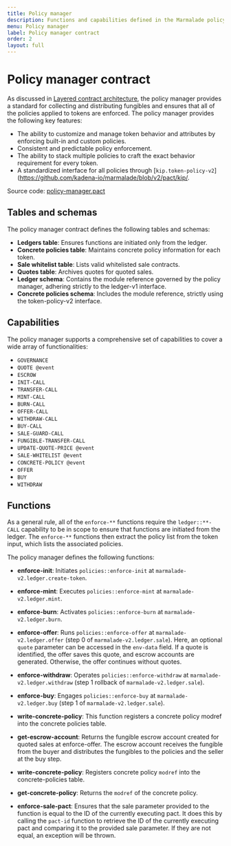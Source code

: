 ```yaml
---
title: Policy manager
description: Functions and capabilities defined in the Marmalade policy manager contract enforce the policies you select for tokens and token-related operations.
menu: Policy manager
label: Policy manager contract
order: 2
layout: full
---
```


# Policy manager contract

As discussed in [Layered contract architecture](/build/nft-marmalade/architecture), the policy manager provides a standard for collecting and distributing fungibles and ensures that all of the policies applied to tokens are enforced.
The policy manager provides the following key features:

- The ability to customize and manage token behavior and attributes by enforcing built-in and custom policies.
- Consistent and predictable policy enforcement.
- The ability to stack multiple policies to craft the exact behavior requirement for every token.
- A standardized interface for all policies through
    [`kip.token-policy-v2`](https://github.com/kadena-io/marmalade/blob/v2/pact/kip/.

Source code: [policy-manager.pact](https://github.com/kadena-io/marmalade/blob/v2/pact/policy-manager/policy-manager.pact)

## Tables and schemas

The policy manager contract defines the following tables and schemas:

- **Ledgers table**: Ensures functions are initiated only from the ledger.
- **Concrete policies table**: Maintains concrete policy information for each
  token.
- **Sale whitelist table**: Lists valid whitelisted sale contracts.
- **Quotes table**: Archives quotes for quoted sales.
- **Ledger schema**: Contains the module reference governed by the policy
  manager, adhering strictly to the ledger-v1 interface.
- **Concrete policies schema**: Includes the module reference, strictly using
  the token-policy-v2 interface.

## Capabilities

The policy manager supports a comprehensive set of capabilities to cover a wide
array of functionalities:

- `GOVERNANCE`
- `QUOTE @event`
- `ESCROW`
- `INIT-CALL`
- `TRANSFER-CALL`
- `MINT-CALL`
- `BURN-CALL`
- `OFFER-CALL`
- `WITHDRAW-CALL`
- `BUY-CALL`
- `SALE-GUARD-CALL`
- `FUNGIBLE-TRANSFER-CALL`
- `UPDATE-QUOTE-PRICE @event`
- `SALE-WHITELIST @event`
- `CONCRETE-POLICY @event`
- `OFFER`
- `BUY`
- `WITHDRAW`

## Functions

As a general rule, all of the `enforce-**` functions require the `ledger::**-CALL`
capability to be in scope to ensure that functions are initiated from the ledger.
The `enforce-**` functions then extract the policy list from the token input, which lists
the associated policies.

The policy manager defines the following functions:

- **enforce-init**: Initiates `policies::enforce-init` at `marmalade-v2.ledger.create-token`.
- **enforce-mint**: Executes `policies::enforce-mint` at `marmalade-v2.ledger.mint`.
- **enforce-burn**: Activates `policies::enforce-burn` at `marmalade-v2.ledger.burn`.
- **enforce-offer**: Runs `policies::enforce-offer` at `marmalade-v2.ledger.offer` (step 0 of `marmalade-v2.ledger.sale`). 
  Here, an optional `quote` parameter can be accessed in the `env-data` field. 
  If a quote is identified, the offer saves this quote, and escrow accounts are generated.
  Otherwise, the offer continues without quotes.
- **enforce-withdraw**: Operates `policies::enforce-withdraw` at `marmalade-v2.ledger.withdraw` (step 1 rollback of `marmalade-v2.ledger.sale`).
- **enforce-buy**: Engages `policies::enforce-buy` at `marmalade-v2.ledger.buy` (step 1 of `marmalade-v2.ledger.sale`).
- **write-concrete-policy**: This function registers a concrete policy modref into the concrete policies table.

- **get-escrow-account**: Returns the fungible escrow account created for quoted sales at enforce-offer. 
  The escrow account receives the fungible from the buyer and distributes the fungibles to the policies and the seller at the buy step.

- **write-concrete-policy**: Registers concrete policy `modref` into the concrete-policies table.

- **get-concrete-policy**: Returns the `modref` of the concrete policy.

- **enforce-sale-pact**: Ensures that the sale parameter provided to the function is equal to the ID of the currently executing pact. 
  It does this by calling the `pact-id` function to retrieve the ID of the currently executing pact and comparing it to the provided sale parameter. 
  If they are not equal, an exception will be thrown.
